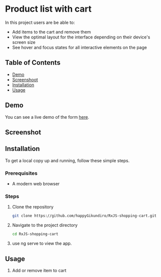 # Product list with cart

In this project users are be able to:

- Add items to the cart and remove them
- View the optimal layout for the interface depending on their device's screen size
- See hover and focus states for all interactive elements on the page


## Table of Contents
- [Demo]()
- [Screenshoot](#screenshot)
- [Installation](#installation)
- [Usage](#usage)

## Demo
You can see a live demo of the form [here]().


## Screenshot

<!-- ![Screenshot 2024-08-22 082659](https://github.com/user-attachments/assets/cc30f501-ff14-4d9d-a2b8-155644a1191f) -->

## Installation
To get a local copy up and running, follow these simple steps.

### Prerequisites
- A modern web browser

### Steps
1. Clone the repository
   ```sh
   git clone https://github.com/happyGikundiro/RxJS-shopping-cart.git
2. Navigate to the project directory
   ```sh
   cd RxJS-shopping-cart
3. use ng serve to view the app.

## Usage
1. Add or remove item to cart




